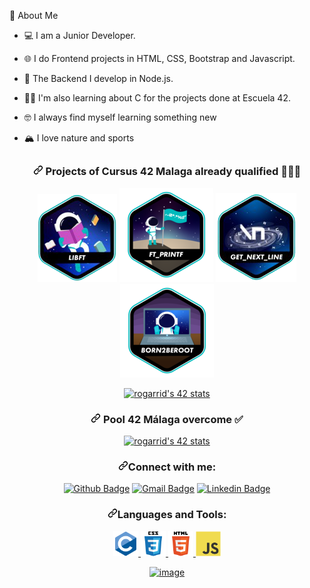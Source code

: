 
<p dir="auto"><g-emoji class="g-emoji" alias="raising_hand_woman" fallback-src="https://github.githubassets.com/images/icons/emoji/unicode/1f64b-2640.png">🙋</g-emoji> About Me</p>

<ul dir="auto">
 
<li>
<p dir="auto"><g-emoji class="g-emoji" alias="computer" fallback-src="https://github.githubassets.com/images/icons/emoji/unicode/1f4bb.png">💻</g-emoji> I am a Junior Developer.
</p>
</li>
 
 <li>
<p dir="auto"><g-emoji class="g-emoji" alias="nerd_face" fallback-src="https://github.githubassets.com/images/icons/emoji/unicode/1f913.png">🌐</g-emoji> I do Frontend projects in HTML, CSS, Bootstrap and Javascript.</p>
</li>
 
<li>
<p dir="auto"><g-emoji class="g-emoji" alias="nerd_face" fallback-src="https://github.githubassets.com/images/icons/emoji/unicode/1f913.png">🥷</g-emoji> The Backend I develop in Node.js.</p>
</li>
 
 <li>
<p dir="auto"><g-emoji class="g-emoji" alias="nerd_face" fallback-src="https://github.githubassets.com/images/icons/emoji/unicode/1f913.png">👩‍💻</g-emoji> I'm also learning about C for the projects done at Escuela 42.</p>
</li>
 
 
<li>
<p dir="auto"><g-emoji class="g-emoji" alias="nerd_face" fallback-src="https://github.githubassets.com/images/icons/emoji/unicode/1f913.png">🤓</g-emoji> I always find myself learning something new</p>
</li>
 
<li>
<p dir="auto"><g-emoji class="g-emoji" alias="musical_note" fallback-src="https://github.githubassets.com/images/icons/emoji/unicode/1f3b5.png">🏔</g-emoji> I love nature and sports
</p>
</li>
 
</ul>
<h2 dir="auto"></h2>

<div align="center" dir="auto">  
<h3 dir="auto"><a id="user-content-42s-projects-already-graded" class="anchor" aria-hidden="true" href="#42s-projects-already-graded"><svg class="octicon octicon-link" viewBox="0 0 16 16" version="1.1" width="16" height="16" aria-hidden="true"><path fill-rule="evenodd" d="M7.775 3.275a.75.75 0 001.06 1.06l1.25-1.25a2 2 0 112.83 2.83l-2.5 2.5a2 2 0 01-2.83 0 .75.75 0 00-1.06 1.06 3.5 3.5 0 004.95 0l2.5-2.5a3.5 3.5 0 00-4.95-4.95l-1.25 1.25zm-4.69 9.64a2 2 0 010-2.83l2.5-2.5a2 2 0 012.83 0 .75.75 0 001.06-1.06 3.5 3.5 0 00-4.95 0l-2.5 2.5a3.5 3.5 0 004.95 4.95l1.25-1.25a.75.75 0 00-1.06-1.06l-1.25 1.25a2 2 0 01-2.83 0z"></path></svg></a>
Projects of Cursus 42 Malaga already qualified 👩🏻‍💻</h3>
<p dir="auto"><a href="https://github.com/Rogarrid/School_42_Malaga_Libft"><img src="https://github.com/Rogarrid/Image/blob/main/libft1.png" alt="" style="max-width: 100%;"></a>
<a href="https://github.com/Rogarrid/School_42_Malaga_Printf"><img src="https://github.com/Rogarrid/Image/blob/main/ft_printfe.png" alt="" style="max-width: 100%;"></a>
 <a href="https://github.com/Rogarrid/School_42_Malaga_Get_Next_Line"><img src="https://github.com/Rogarrid/Image/blob/main/gnl.png" alt="" style="max-width: 100%;"></a>
  <a href="https://github.com/Rogarrid/School_42_Malaga_Born_to_Be_Root"><img src="https://github.com/Rogarrid/Image/blob/main/born2beroote.png" alt="" style="max-width: 100%;"></a>
 </div>

<div align="center" dir="auto"> 
<p dir="auto"><a href="https://github.com/JaeSeoKim/badge42"><img src="https://badge42.vercel.app/api/v2/cl9zq62ta01120fl8qpby1zyb/stats?cursusId=21&coalitionId=276" alt="rogarrid's 42 stats" /></a></p>

  
 <h3 dir="auto"><a id="user-content-42s-projects-already-graded" class="anchor" aria-hidden="true" href="#42s-projects-already-graded"><svg class="octicon octicon-link" viewBox="0 0 16 16" version="1.1" width="16" height="16" aria-hidden="true"><path fill-rule="evenodd" d="M7.775 3.275a.75.75 0 001.06 1.06l1.25-1.25a2 2 0 112.83 2.83l-2.5 2.5a2 2 0 01-2.83 0 .75.75 0 00-1.06 1.06 3.5 3.5 0 004.95 0l2.5-2.5a3.5 3.5 0 00-4.95-4.95l-1.25 1.25zm-4.69 9.64a2 2 0 010-2.83l2.5-2.5a2 2 0 012.83 0 .75.75 0 001.06-1.06 3.5 3.5 0 00-4.95 0l-2.5 2.5a3.5 3.5 0 004.95 4.95l1.25-1.25a.75.75 0 00-1.06-1.06l-1.25 1.25a2 2 0 01-2.83 0z"></path></svg></a>
 Pool 42 Málaga overcome ✅ </h3>
 <a href="https://github.com/JaeSeoKim/badge42"><img src="https://badge42.vercel.app/api/v2/cl9zq62ta01120fl8qpby1zyb/stats?cursusId=9&coalitionId=215" alt="rogarrid's 42 stats" /></a>
 
 <h3 align="center" dir="auto"><a id="user-content-connect-with-me" class="anchor" aria-hidden="true" href="#connect-with-me"><svg class="octicon octicon-link" viewBox="0 0 16 16" version="1.1" width="16" height="16" aria-hidden="true"><path fill-rule="evenodd" d="M7.775 3.275a.75.75 0 001.06 1.06l1.25-1.25a2 2 0 112.83 2.83l-2.5 2.5a2 2 0 01-2.83 0 .75.75 0 00-1.06 1.06 3.5 3.5 0 004.95 0l2.5-2.5a3.5 3.5 0 00-4.95-4.95l-1.25 1.25zm-4.69 9.64a2 2 0 010-2.83l2.5-2.5a2 2 0 012.83 0 .75.75 0 001.06-1.06 3.5 3.5 0 00-4.95 0l-2.5 2.5a3.5 3.5 0 004.95 4.95l1.25-1.25a.75.75 0 00-1.06-1.06l-1.25 1.25a2 2 0 01-2.83 0z"></path></svg></a>Connect with me:</h3>
<p dir="auto"><a href="https://github.com/Rogarrid"><img src="https://camo.githubusercontent.com/b49808a9e45b45e4b83c924958fd7908759f63126a7b06d364258d8f18eaa8f0/68747470733a2f2f696d672e736869656c64732e696f2f62616467652f2d4769746875622d3030303f7374796c653d666c61742d737175617265266c6f676f3d476974687562266c6f676f436f6c6f723d7768697465266c696e6b3d68747470733a2f2f6769746875622e636f6d2f6e616e64616a6661" alt="Github Badge" data-canonical-src="https://img.shields.io/badge/-Github-000?style=flat-square&amp;logo=Github&amp;logoColor=white&amp;link=https://github.com/Rogarrid" style="max-width: 100%;"></a>
<a href="mailto:rocio.gf.12@gmail.com"><img src="https://camo.githubusercontent.com/ff05e1fe3f48aca78f4126644e460a1af36b4a9777c06aa325bb63cb5b5a1879/68747470733a2f2f696d672e736869656c64732e696f2f62616467652f2d476d61696c2d6331343433383f7374796c653d666c61742d737175617265266c6f676f3d476d61696c266c6f676f436f6c6f723d7768697465266c696e6b3d6d61696c746f3a6e616e64612e6a666140676d61696c2e636f6d" alt="Gmail Badge" data-canonical-src="https://img.shields.io/badge/-Gmail-c14438?style=flat-square&amp;logo=Gmail&amp;logoColor=white&amp;link=mailto:rocio.gf.12@gmail.com" style="max-width: 100%;"></a>
<a href="https://www.linkedin.com/in/rocio-garrido-fernandez/" rel="nofollow"><img src="https://camo.githubusercontent.com/fbbde63162513484b27f50cec04ed6a1cd848fa673a9f3962fa89bdd04c51aa1/68747470733a2f2f696d672e736869656c64732e696f2f62616467652f2d4c696e6b6564496e2d626c75653f7374796c653d666c61742d737175617265266c6f676f3d4c696e6b6564696e266c6f676f436f6c6f723d7768697465266c696e6b3d68747470733a2f2f7777772e6c696e6b6564696e2e636f6d2f696e2f6a6573736963612d6665726e616e64612d616c7665732d6d6172717565732d3130363635313230352f2f" alt="Linkedin Badge" data-canonical-src="https://img.shields.io/badge/-LinkedIn-blue?style=flat-square&amp;logo=Linkedin&amp;logoColor=white&amp;link=https://www.linkedin.com/in/rocio-garrido-fernandez/" style="max-width: 100%;"></a><br></p>
  <a href="https://github.com/Rogarrid">
 
 <h3 align="center" dir="auto"><a></a><a id="user-content-languages-and-tools" class="anchor" aria-hidden="true" href="#languages-and-tools"><svg class="octicon octicon-link" viewBox="0 0 16 16" version="1.1" width="16" height="16" aria-hidden="true"><path fill-rule="evenodd" d="M7.775 3.275a.75.75 0 001.06 1.06l1.25-1.25a2 2 0 112.83 2.83l-2.5 2.5a2 2 0 01-2.83 0 .75.75 0 00-1.06 1.06 3.5 3.5 0 004.95 0l2.5-2.5a3.5 3.5 0 00-4.95-4.95l-1.25 1.25zm-4.69 9.64a2 2 0 010-2.83l2.5-2.5a2 2 0 012.83 0 .75.75 0 001.06-1.06 3.5 3.5 0 00-4.95 0l-2.5 2.5a3.5 3.5 0 004.95 4.95l1.25-1.25a.75.75 0 00-1.06-1.06l-1.25 1.25a2 2 0 01-2.83 0z"></path></svg></a>Languages and Tools:</h3>
<p align="center" dir="auto"> <a href="https://www.cprogramming.com/" rel="nofollow"> <img src="https://raw.githubusercontent.com/devicons/devicon/master/icons/c/c-original.svg" alt="c" width="40" height="40" style="max-width: 100%;"> </a>  
  <a href="https://www.w3schools.com/css/" rel="nofollow"> <img src="https://raw.githubusercontent.com/devicons/devicon/master/icons/css3/css3-original-wordmark.svg" alt="css3" width="40" height="40" style="max-width: 100%;"> </a> 
  <a href="https://www.w3.org/html/" rel="nofollow"> <img src="https://raw.githubusercontent.com/devicons/devicon/master/icons/html5/html5-original-wordmark.svg" alt="html5" width="40" height="40" style="max-width: 100%;"> </a>
  <a href="https://developer.mozilla.org/en-US/docs/Web/JavaScript" rel="nofollow"> <img src="https://raw.githubusercontent.com/devicons/devicon/master/icons/javascript/javascript-original.svg" alt="javascript" width="40" height="40" style="max-width: 100%;"> </a> 
</p><p dir="auto"><a target="_blank" rel="noopener noreferrer nofollow" href="https://camo.githubusercontent.com/aca8077e4bfa77bc5469b4691a9f649a1e22ea5a3271f82bb09dbc7cff80bf4c/68747470733a2f2f696d672e736869656c64732e696f2f62616467652f5368656c6c5f5363726970742d3132313031313f7374796c653d666f722d7468652d6261646765266c6f676f3d676e752d62617368266c6f676f436f6c6f723d7768697465"><img src="https://camo.githubusercontent.com/aca8077e4bfa77bc5469b4691a9f649a1e22ea5a3271f82bb09dbc7cff80bf4c/68747470733a2f2f696d672e736869656c64732e696f2f62616467652f5368656c6c5f5363726970742d3132313031313f7374796c653d666f722d7468652d6261646765266c6f676f3d676e752d62617368266c6f676f436f6c6f723d7768697465" alt="image" data-canonical-src="https://img.shields.io/badge/Shell_Script-121011?style=for-the-badge&amp;logo=gnu-bash&amp;logoColor=white" style="max-width: 100%;"></a></p>
  </div>
